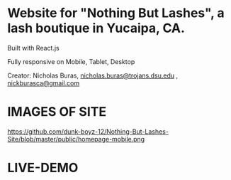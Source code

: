 # Website for "Nothing But Lashes", a lash boutique in Yucaipa, CA.

Built with React.js

Fully responsive on Mobile, Tablet, Desktop

Creator: Nicholas Buras, nicholas.buras@trojans.dsu.edu , nickburasca@gmail.com

# IMAGES OF SITE

https://github.com/dunk-boyz-12/Nothing-But-Lashes-Site/blob/master/public/homepage-mobile.png

# LIVE-DEMO
